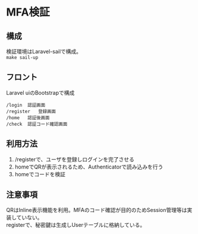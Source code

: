# MFA検証
## 構成
検証環境はLaravel-sailで構成。  
`make sail-up`  

## フロント
Laravel uiのBootstrapで構成
```
/login  認証画面
/register   登録画面
/home   認証後画面
/check  認証コード確認画面
```


## 利用方法
1. /registerで、ユーザを登録しログインを完了させる
2. homeでQRが表示されるため、Authenticatorで読み込みを行う
3. homeでコードを検証
  
## 注意事項
QRはInline表示機能を利用。MFAのコード確認が目的のためSession管理等は実装していない。  
registerで、秘密鍵は生成しUserテーブルに格納している。
